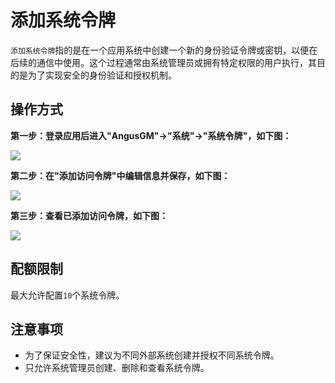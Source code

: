添加系统令牌
===

`添加系统令牌`指的是在一个应用系统中创建一个新的身份验证令牌或密钥，以便在后续的通信中使用。这个过程通常由系统管理员或拥有特定权限的用户执行，其目的是为了实现安全的身份验证和授权机制。

## 操作方式

**第一步：登录应用后进入"AngusGM"->"系统"->"系统令牌"，如下图：**

![](https://bj-c1-prod-files.xcan.cloud/storage/pubapi/v1/file/systemtoken-add.png?fid=207887511026925867&fpt=2EYZr5NtNyIDhKDCXfFScsLpQDmeYuxshW9Rc5S8)

**第二步：在"添加访问令牌"中编辑信息并保存，如下图：**

![](https://bj-c1-prod-files.xcan.cloud/storage/pubapi/v1/file/systemtoken-addinfo.png?fid=207887511026925869&fpt=jQtxYc6W56cX8BL6zIDsWuy5q45J9cYLp669IeBU)

**第三步：查看已添加访问令牌，如下图：**

![](https://bj-c1-prod-files.xcan.cloud/storage/pubapi/v1/file/systemtoken-addlist.png?fid=207887511026925871&fpt=Zwt79lfVQvzJPg4r5ySCZb5TRgE50cuQi7oTfii6)

## 配额限制

最大允许配置`10`个系统令牌。

## 注意事项

- 为了保证安全性，建议为不同外部系统创建并授权不同系统令牌。
- 只允许系统管理员创建、删除和查看系统令牌。